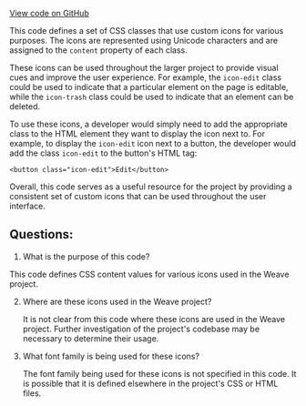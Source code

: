 [View code on GitHub](https://github.com/wandb/weave/weave-js/src/common/assets/careyfont/css/careyfont-codes.css)

This code defines a set of CSS classes that use custom icons for various purposes. The icons are represented using Unicode characters and are assigned to the `content` property of each class. 

These icons can be used throughout the larger project to provide visual cues and improve the user experience. For example, the `icon-edit` class could be used to indicate that a particular element on the page is editable, while the `icon-trash` class could be used to indicate that an element can be deleted. 

To use these icons, a developer would simply need to add the appropriate class to the HTML element they want to display the icon next to. For example, to display the `icon-edit` icon next to a button, the developer would add the class `icon-edit` to the button's HTML tag:

```
<button class="icon-edit">Edit</button>
```

Overall, this code serves as a useful resource for the project by providing a consistent set of custom icons that can be used throughout the user interface.
## Questions: 
 1. What is the purpose of this code?
   
   This code defines CSS content values for various icons used in the Weave project.

2. Where are these icons used in the Weave project?
   
   It is not clear from this code where these icons are used in the Weave project. Further investigation of the project's codebase may be necessary to determine their usage.

3. What font family is being used for these icons?
   
   The font family being used for these icons is not specified in this code. It is possible that it is defined elsewhere in the project's CSS or HTML files.